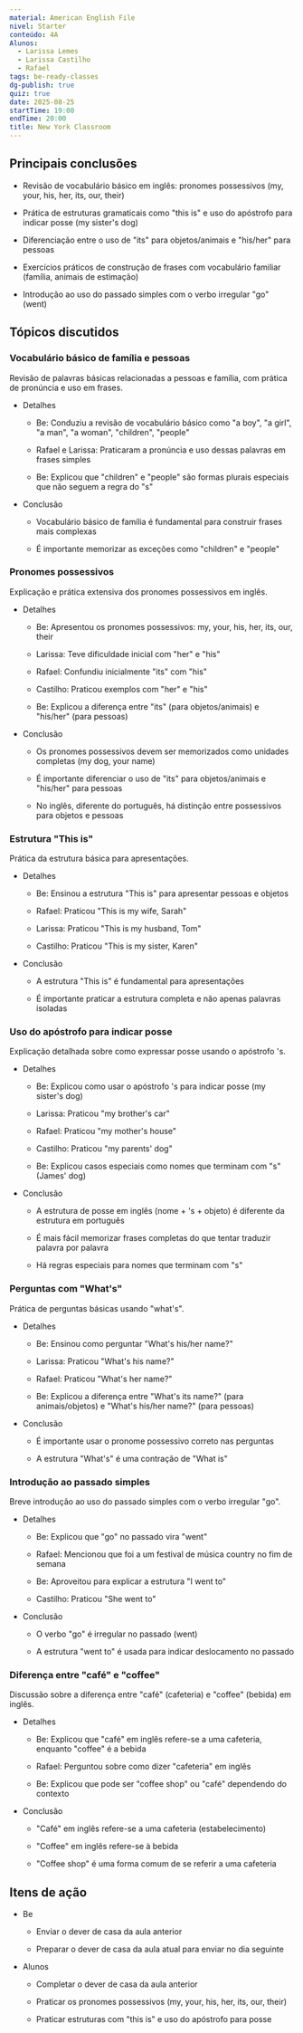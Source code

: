 ```yaml
---
material: American English File
nivel: Starter
conteúdo: 4A
Alunos:
  - Larissa Lemes
  - Larissa Castilho
  - Rafael
tags: be-ready-classes
dg-publish: true
quiz: true
date: 2025-08-25
startTime: 19:00
endTime: 20:00
title: New York Classroom
---
```

## Principais conclusões

- Revisão de vocabulário básico em inglês: pronomes possessivos (my, your, his, her, its, our, their)
    
- Prática de estruturas gramaticais como "this is" e uso do apóstrofo para indicar posse (my sister's dog)
    
- Diferenciação entre o uso de "its" para objetos/animais e "his/her" para pessoas
    
- Exercícios práticos de construção de frases com vocabulário familiar (família, animais de estimação)
    
- Introdução ao uso do passado simples com o verbo irregular "go" (went)
    

## Tópicos discutidos

### Vocabulário básico de família e pessoas

Revisão de palavras básicas relacionadas a pessoas e família, com prática de pronúncia e uso em frases.

- Detalhes
    
    - Be: Conduziu a revisão de vocabulário básico como "a boy", "a girl", "a man", "a woman", "children", "people"
        
    - Rafael e Larissa: Praticaram a pronúncia e uso dessas palavras em frases simples
        
    - Be: Explicou que "children" e "people" são formas plurais especiais que não seguem a regra do "s"
        
- Conclusão
    
    - Vocabulário básico de família é fundamental para construir frases mais complexas
        
    - É importante memorizar as exceções como "children" e "people"
        

### Pronomes possessivos

Explicação e prática extensiva dos pronomes possessivos em inglês.

- Detalhes
    
    - Be: Apresentou os pronomes possessivos: my, your, his, her, its, our, their
        
    - Larissa: Teve dificuldade inicial com "her" e "his"
        
    - Rafael: Confundiu inicialmente "its" com "his"
        
    - Castilho: Praticou exemplos com "her" e "his"
        
    - Be: Explicou a diferença entre "its" (para objetos/animais) e "his/her" (para pessoas)
        
- Conclusão
    
    - Os pronomes possessivos devem ser memorizados como unidades completas (my dog, your name)
        
    - É importante diferenciar o uso de "its" para objetos/animais e "his/her" para pessoas
        
    - No inglês, diferente do português, há distinção entre possessivos para objetos e pessoas
        

### Estrutura "This is"

Prática da estrutura básica para apresentações.

- Detalhes
    
    - Be: Ensinou a estrutura "This is" para apresentar pessoas e objetos
        
    - Rafael: Praticou "This is my wife, Sarah"
        
    - Larissa: Praticou "This is my husband, Tom"
        
    - Castilho: Praticou "This is my sister, Karen"
        
- Conclusão
    
    - A estrutura "This is" é fundamental para apresentações
        
    - É importante praticar a estrutura completa e não apenas palavras isoladas
        

### Uso do apóstrofo para indicar posse

Explicação detalhada sobre como expressar posse usando o apóstrofo 's.

- Detalhes
    
    - Be: Explicou como usar o apóstrofo 's para indicar posse (my sister's dog)
        
    - Larissa: Praticou "my brother's car"
        
    - Rafael: Praticou "my mother's house"
        
    - Castilho: Praticou "my parents' dog"
        
    - Be: Explicou casos especiais como nomes que terminam com "s" (James' dog)
        
- Conclusão
    
    - A estrutura de posse em inglês (nome + 's + objeto) é diferente da estrutura em português
        
    - É mais fácil memorizar frases completas do que tentar traduzir palavra por palavra
        
    - Há regras especiais para nomes que terminam com "s"
        

### Perguntas com "What's"

Prática de perguntas básicas usando "what's".

- Detalhes
    
    - Be: Ensinou como perguntar "What's his/her name?"
        
    - Larissa: Praticou "What's his name?"
        
    - Rafael: Praticou "What's her name?"
        
    - Be: Explicou a diferença entre "What's its name?" (para animais/objetos) e "What's his/her name?" (para pessoas)
        
- Conclusão
    
    - É importante usar o pronome possessivo correto nas perguntas
        
    - A estrutura "What's" é uma contração de "What is"
        

### Introdução ao passado simples

Breve introdução ao uso do passado simples com o verbo irregular "go".

- Detalhes
    
    - Be: Explicou que "go" no passado vira "went"
        
    - Rafael: Mencionou que foi a um festival de música country no fim de semana
        
    - Be: Aproveitou para explicar a estrutura "I went to"
        
    - Castilho: Praticou "She went to"
        
- Conclusão
    
    - O verbo "go" é irregular no passado (went)
        
    - A estrutura "went to" é usada para indicar deslocamento no passado
        

### Diferença entre "café" e "coffee"

Discussão sobre a diferença entre "café" (cafeteria) e "coffee" (bebida) em inglês.

- Detalhes
    
    - Be: Explicou que "café" em inglês refere-se a uma cafeteria, enquanto "coffee" é a bebida
        
    - Rafael: Perguntou sobre como dizer "cafeteria" em inglês
        
    - Be: Explicou que pode ser "coffee shop" ou "café" dependendo do contexto
        
- Conclusão
    
    - "Café" em inglês refere-se a uma cafeteria (estabelecimento)
        
    - "Coffee" em inglês refere-se à bebida
        
    - "Coffee shop" é uma forma comum de se referir a uma cafeteria
        

## Itens de ação

- Be
    
    - Enviar o dever de casa da aula anterior
        
    - Preparar o dever de casa da aula atual para enviar no dia seguinte
        
- Alunos
    
    - Completar o dever de casa da aula anterior
        
    - Praticar os pronomes possessivos (my, your, his, her, its, our, their)
        
    - Praticar estruturas com "this is" e uso do apóstrofo para posse